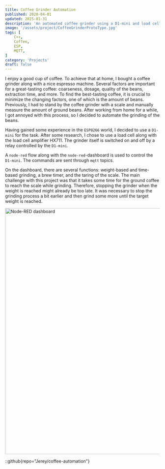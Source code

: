 ```yaml
---
title: Coffee Grinder Automation
published: 2020-04-01
updated: 2025-01-31
description: 'An automated coffee grinder using a D1-mini and load cell to achieve precise weight-based grinding for consistent coffee quality.'
image: '/assets/project/CoffeeGrinderProtoType.jpg'
tags: [
    C++,
    Coffee,
    ESP,
    MQTT,
]
category: 'Projects'
draft: false 
---
```


I enjoy a good cup of coffee. To achieve that at home, I bought a coffee grinder along with a nice espresso machine. Several factors are important for a great-tasting coffee: coarseness, dosage, quality of the beans, extraction time, and more. To find the best-tasting coffee, it is crucial to minimize the changing factors, one of which is the amount of beans. Previously, I had to stand by the coffee grinder with a scale and manually measure the amount of ground beans. After working from home for a while, I got annoyed with this process, so I decided to automate the grinding of the beans.

Having gained some experience in the `ESP8266` world, I decided to use a `D1-mini` for the task. After some research, I chose to use a load cell along with the load cell amplifier HX711. The grinder itself is switched on and off by a relay controlled by the `D1-mini`.

A `node-red` flow along with the `node-red`-dashboard is used to control the `D1-mini`. The commands are sent through `mqtt` topics.

On the dashboard, there are several functions: weight-based and time-based grinding, a brew timer, and the taring of the scale. The main challenge with this project was that it takes some time for the ground coffee to reach the scale while grinding. Therefore, stopping the grinder when the weight is reached might already be too late. It was necessary to stop the grinding process a bit earlier and then grind some more until the target weight is reached.

<img src="/assets/project/CoffeeGrinderDashboard.png" alt="Node-RED dashboard" width="800">

::github{repo="Jerey/coffee-automation"}
